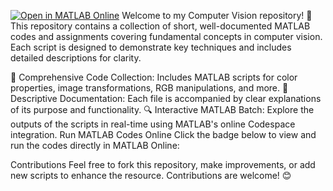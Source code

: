 [![Open in MATLAB Online](https://www.mathworks.com/images/responsive/global/open-in-matlab-online.svg)](https://matlab.mathworks.com/open/github/v1?repo=https://github.com/sabiha-shehzadi)
Welcome to my Computer Vision repository! 🎯
This repository contains a collection of short, well-documented MATLAB codes and assignments covering fundamental concepts in computer vision. Each script is designed to demonstrate key techniques and includes detailed descriptions for clarity.

📂 Comprehensive Code Collection: Includes MATLAB scripts for color properties, image transformations, RGB manipulations, and more.
📖 Descriptive Documentation: Each file is accompanied by clear explanations of its purpose and functionality.
🔍 Interactive MATLAB Batch: Explore the outputs of the scripts in real-time using MATLAB's online Codespace integration.
Run MATLAB Codes Online
Click the badge below to view and run the codes directly in MATLAB Online:


Contributions
Feel free to fork this repository, make improvements, or add new scripts to enhance the resource. Contributions are welcome! 😊
